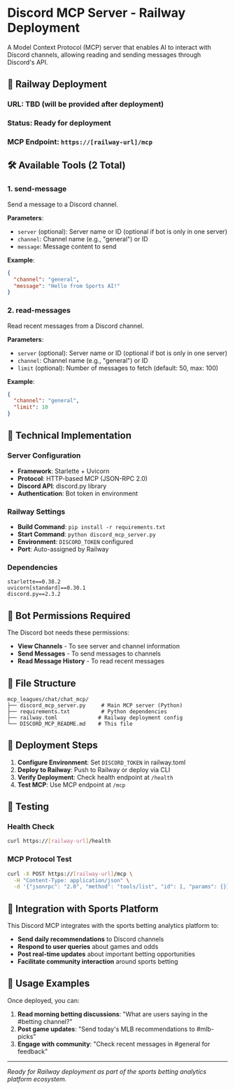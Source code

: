 # Discord MCP Server - Railway Deployment

A Model Context Protocol (MCP) server that enables AI to interact with Discord channels, allowing reading and sending messages through Discord's API.

## 🚀 Railway Deployment

### **URL**: TBD (will be provided after deployment)
### **Status**: Ready for deployment
### **MCP Endpoint**: `https://[railway-url]/mcp`

## 🛠️ Available Tools (2 Total)

### 1. send-message
Send a message to a Discord channel.

**Parameters**:
- `server` (optional): Server name or ID (optional if bot is only in one server)
- `channel`: Channel name (e.g., "general") or ID
- `message`: Message content to send

**Example**:
```json
{
  "channel": "general",
  "message": "Hello from Sports AI!"
}
```

### 2. read-messages
Read recent messages from a Discord channel.

**Parameters**:
- `server` (optional): Server name or ID (optional if bot is only in one server)
- `channel`: Channel name (e.g., "general") or ID
- `limit` (optional): Number of messages to fetch (default: 50, max: 100)

**Example**:
```json
{
  "channel": "general", 
  "limit": 10
}
```

## 🔧 Technical Implementation

### **Server Configuration**
- **Framework**: Starlette + Uvicorn
- **Protocol**: HTTP-based MCP (JSON-RPC 2.0)
- **Discord API**: discord.py library
- **Authentication**: Bot token in environment

### **Railway Settings**
- **Build Command**: `pip install -r requirements.txt`
- **Start Command**: `python discord_mcp_server.py`
- **Environment**: `DISCORD_TOKEN` configured
- **Port**: Auto-assigned by Railway

### **Dependencies**
```
starlette==0.38.2
uvicorn[standard]==0.30.1
discord.py==2.3.2
```

## 🔐 Bot Permissions Required

The Discord bot needs these permissions:
- **View Channels** - To see server and channel information
- **Send Messages** - To send messages to channels
- **Read Message History** - To read recent messages

## 📁 File Structure
```
mcp_leagues/chat/chat_mcp/
├── discord_mcp_server.py     # Main MCP server (Python)
├── requirements.txt          # Python dependencies
├── railway.toml             # Railway deployment config
└── DISCORD_MCP_README.md    # This file
```

## 🚀 Deployment Steps

1. **Configure Environment**: Set `DISCORD_TOKEN` in railway.toml
2. **Deploy to Railway**: Push to Railway or deploy via CLI
3. **Verify Deployment**: Check health endpoint at `/health`
4. **Test MCP**: Use MCP endpoint at `/mcp`

## 🧪 Testing

### Health Check
```bash
curl https://[railway-url]/health
```

### MCP Protocol Test
```bash
curl -X POST https://[railway-url]/mcp \
  -H "Content-Type: application/json" \
  -d '{"jsonrpc": "2.0", "method": "tools/list", "id": 1, "params": {}}'
```

## 🔗 Integration with Sports Platform

This Discord MCP integrates with the sports betting analytics platform to:
- **Send daily recommendations** to Discord channels
- **Respond to user queries** about games and odds
- **Post real-time updates** about important betting opportunities
- **Facilitate community interaction** around sports betting

## 🎯 Usage Examples

Once deployed, you can:
1. **Read morning betting discussions**: "What are users saying in the #betting channel?"
2. **Post game updates**: "Send today's MLB recommendations to #mlb-picks"
3. **Engage with community**: "Check recent messages in #general for feedback"

---

*Ready for Railway deployment as part of the sports betting analytics platform ecosystem.*

<!-- Trigger Railway redeploy -->